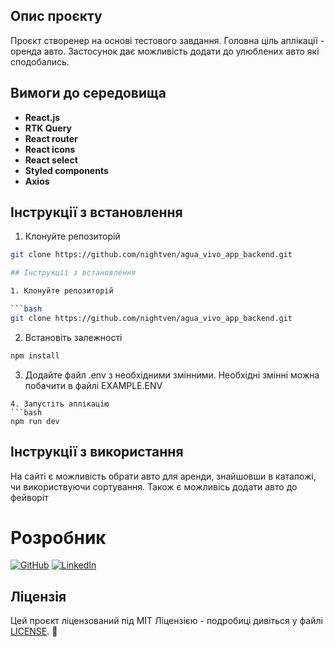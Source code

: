 ## Опис проєкту

Проєкт створенер на основі тестового завдання. Головна ціль аплікації - оренда авто. Застосунок дає можливість додати до улюблених авто які сподобались.

## Вимоги до середовища

- **React.js**
- **RTK Query**
- **React router**
- **React icons**
- **React select**
- **Styled components**
- **Axios**

## Інструкції з встановлення

1. Клонуйте репозиторій

````bash
git clone https://github.com/nightven/agua_vivo_app_backend.git

## Інструкції з встановлення

1. Клонуйте репозиторій

```bash
git clone https://github.com/nightven/agua_vivo_app_backend.git
````

2. Встановіть залежності

```bash
npm install
```

3. Додайте файл .env з необхідними змінними.
   Необхідні змінні можна побачити в файлі EXAMPLE.ENV

````
4. Запустіть аплікацію
```bash
npm run dev
````

## Інструкції з використання

На сайті є можливість обрати авто для аренди, знайшовши в каталожі, чи використвуючи сортування. Також є можливісь додати авто до фейворіт

# Розробник

 [![GitHub](https://www.vectorlogo.zone/logos/github/github-icon.svg)](https://github.com/nightven) [![LinkedIn](https://www.vectorlogo.zone/logos/linkedin/linkedin-icon.svg)](https://www.linkedin.com/in/vitaliybeyar/) 

## Ліцензія

Цей проєкт ліцензований під MIT Ліцензією - подробиці дивіться у файлі [LICENSE](LICENSE). 📄
